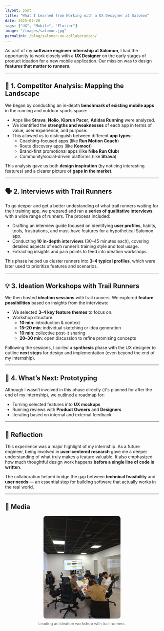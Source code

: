```yaml
---
layout: post
title: "What I Learned from Working with a UX Designer at Salomon"
date: 2025-07-28
tags: ["UX", "Mobile", "Flutter"]
image: "/images/salomon.jpg"
permalink: /blog/salomon-ux-collaboration/
---
```


<!-- ## 🧭 From Tech to Insight: A UX-Led Approach -->

As part of my **software engineer internship at Salomon**, I had the opportunity to work closely with a **UX Designer** on the early stages of product ideation for a new mobile application. 
Our mission was to design **features that matter to runners**.

---

## 📱 1. Competitor Analysis: Mapping the Landscape

We began by conducting an in-depth **benchmark of existing mobile apps** in the running and outdoor sports space:

- Apps like **Strava**, **Nolio**, **Kiprun Pacer**, **Adidas Running** were analyzed.
- We identified the **strengths and weaknesses** of each app in terms of value, user experience, and purpose.
- This allowed us to distinguish between different **app types**:
  - Coaching-focused apps (like **Run Motion Coach**)
  - Route discovery apps (like **Komoot**)
  - Brand-first promotional apps (like **Nike Run Club**)
  - Community/social-driven platforms (like **Strava**)

This analysis gave us both **design inspiration** (by noticing interesting features) and a clearer picture of **gaps in the market**.

---

## 🗣️ 2. Interviews with Trail Runners

To go deeper and get a better undestanding of what trail runners waiting for their training app, we prepared and ran a **series of qualitative interviews** with a wide range of runners. The process included:

- Drafting an interview guide focused on identifying **user profiles**, habits, tools, frustrations, and must-have features for a hypothetical Salomon app.
- Conducting **10 in-depth interviews** (30–45 minutes each), covering detailed aspects of each runner’s training style and tool usage.
- Extracting insights and pain points to feed into ideation workshops.

This phase helped us cluster runners into **3–4 typical profiles**, which were later used to prioritize features and scenarios.

---

## 💡 3. Ideation Workshops with Trail Runners

We then hosted **ideation sessions** with trail runners. We explored **feature possibilities** based on insights from the interviews:

- We selected **3–4 key feature themes** to focus on.
- Workshop structure:
  - **10 min**: introduction & context
  - **15–20 min**: individual sketching or idea generation
  - **10 min**: collective post-it sharing
  - **20–30 min**: open discussion to refine promising concepts

Following the sessions, I co-led a **synthesis** phase with the UX designer to outline **next steps** for design and implementation (even beyond the end of my internship).

---

## 🎨 4. What’s Next: Prototyping

Although I wasn’t involved in this phase directly (it's planned for after the end of my internship), we outlined a roadmap for:

- Turning selected features into **UX mockups**
- Running reviews with **Product Owners** and **Designers**
- Iterating based on internal and external feedback

---

## 🚀 Reflection

This experience was a major highlight of my internship. As a future engineer, being involved in **user-centered research** gave me a deeper understanding of what truly makes a feature valuable. It also emphasized how much thoughtful design work happens **before a single line of code is written**.

The collaboration helped bridge the gap between **technical feasibility** and **user needs** — an essential step for building software that actually works in the real world.

---

## 📸 Media

<figure style="text-align: center; max-width: 600px; margin: auto;">
  <img src="/images/workshop_salomon.jpg" alt="UX Workshop at Salomon" style="width: 50%; border-radius: 8px;">
  <figcaption style="font-size: 0.9em; color: #666; margin-top: 0.5em;">
    Leading an ideation workshop with trail runners.
  </figcaption>
</figure>
